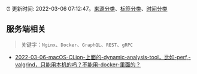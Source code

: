 :alarm_clock: 更新时间: 2022-03-06 07:12:47。[来源分类](../README.md)、[标签分类](../TAGS.md)、[时间分类](../TIMELINE.md)

## 服务端相关


> 关键字：`Nginx`、`Docker`、`GraphQL`、`REST`、`gRPC`



- [2022-03-06-macOS-CLion-上面的-dynamic-analysis-tool，比如-perf,-valgrind，只能用本机的吗？不能用-docker-里面的？](https://www.v2ex.com/t/838317) 